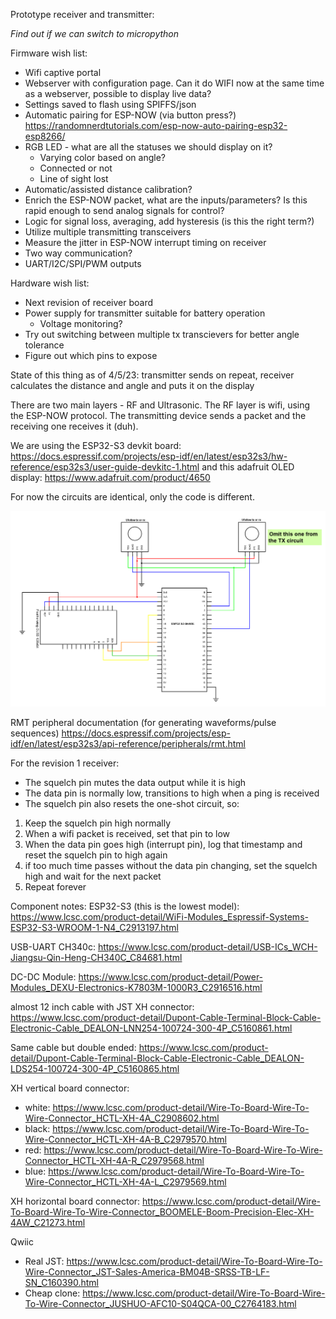 Prototype receiver and transmitter:

*Find out if we can switch to micropython*


Firmware wish list:
- Wifi captive portal
- Webserver with configuration page.  Can it do WIFI now at the same time as a webserver, possible to display live data?
- Settings saved to flash using SPIFFS/json
- Automatic pairing for ESP-NOW (via button press?) https://randomnerdtutorials.com/esp-now-auto-pairing-esp32-esp8266/
- RGB LED - what are all the statuses we should display on it?
    - Varying color based on angle?
    - Connected or not
    - Line of sight lost
- Automatic/assisted distance calibration?
- Enrich the ESP-NOW packet, what are the inputs/parameters?  Is this rapid enough to send analog signals for control?
- Logic for signal loss, averaging, add hysteresis (is this the right term?)
- Utilize multiple transmitting transceivers
- Measure the jitter in ESP-NOW interrupt timing on receiver
- Two way communication?
- UART/I2C/SPI/PWM outputs

Hardware wish list:
- Next revision of receiver board
- Power supply for transmitter suitable for battery operation
    - Voltage monitoring?
- Try out switching between multiple tx transcievers for better angle tolerance
- Figure out which pins to expose


State of this thing as of 4/5/23: transmitter sends on repeat, receiver calculates the distance and angle and puts it on the display

There are two main layers - RF and Ultrasonic.  The RF layer is wifi, using the ESP-NOW protocol.  The transmitting device sends a packet and the receiving one receives it (duh).

We are using the ESP32-S3 devkit board: https://docs.espressif.com/projects/esp-idf/en/latest/esp32s3/hw-reference/esp32s3/user-guide-devkitc-1.html
and this adafruit OLED display: https://www.adafruit.com/product/4650

For now the circuits are identical, only the code is different.

![Schematic](ufollow-prototype-schematic.png)

RMT peripheral documentation (for generating waveforms/pulse sequences)
https://docs.espressif.com/projects/esp-idf/en/latest/esp32s3/api-reference/peripherals/rmt.html


For the revision 1 receiver:
- The squelch pin mutes the data output while it is high
- The data pin is normally low, transitions to high when a ping is received
- The squelch pin also resets the one-shot circuit, so:
1. Keep the squelch pin high normally
2. When a wifi packet is received, set that pin to low
3. When the data pin goes high (interrupt pin), log that timestamp and reset the squelch pin to high again
4. if too much time passes without the data pin changing, set the squelch high and wait for the next packet
5. Repeat forever


Component notes:
ESP32-S3 (this is the lowest model): https://www.lcsc.com/product-detail/WiFi-Modules_Espressif-Systems-ESP32-S3-WROOM-1-N4_C2913197.html

USB-UART CH340c: https://www.lcsc.com/product-detail/USB-ICs_WCH-Jiangsu-Qin-Heng-CH340C_C84681.html

DC-DC Module: https://www.lcsc.com/product-detail/Power-Modules_DEXU-Electronics-K7803M-1000R3_C2916516.html

almost 12 inch cable with JST XH connector: https://www.lcsc.com/product-detail/Dupont-Cable-Terminal-Block-Cable-Electronic-Cable_DEALON-LNN254-100724-300-4P_C5160861.html

Same cable but double ended: https://www.lcsc.com/product-detail/Dupont-Cable-Terminal-Block-Cable-Electronic-Cable_DEALON-LDS254-100724-300-4P_C5160865.html

XH vertical board connector:
- white: https://www.lcsc.com/product-detail/Wire-To-Board-Wire-To-Wire-Connector_HCTL-XH-4A_C2908602.html
- black: https://www.lcsc.com/product-detail/Wire-To-Board-Wire-To-Wire-Connector_HCTL-XH-4A-B_C2979570.html
- red: https://www.lcsc.com/product-detail/Wire-To-Board-Wire-To-Wire-Connector_HCTL-XH-4A-R_C2979568.html
- blue: https://www.lcsc.com/product-detail/Wire-To-Board-Wire-To-Wire-Connector_HCTL-XH-4A-L_C2979569.html

XH horizontal board connector: https://www.lcsc.com/product-detail/Wire-To-Board-Wire-To-Wire-Connector_BOOMELE-Boom-Precision-Elec-XH-4AW_C21273.html

Qwiic
- Real JST: https://www.lcsc.com/product-detail/Wire-To-Board-Wire-To-Wire-Connector_JST-Sales-America-BM04B-SRSS-TB-LF-SN_C160390.html
- Cheap clone: https://www.lcsc.com/product-detail/Wire-To-Board-Wire-To-Wire-Connector_JUSHUO-AFC10-S04QCA-00_C2764183.html